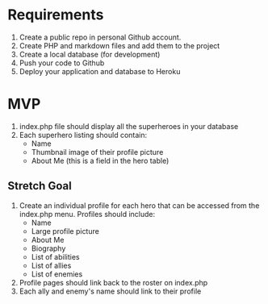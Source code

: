 # Requirements

1. Create a public repo in personal Github account.
2. Create PHP and markdown files and add them to the project
3. Create a local database (for development)
4. Push your code to Github
5. Deploy your application and database to Heroku


# MVP
1. index.php file should display all the superheroes in your database
2. Each superhero listing should contain:
	- Name
	- Thumbnail image of their profile picture
	- About Me (this is a field in the hero table)

## Stretch Goal

1. Create an individual profile for each hero that can be accessed from the index.php menu. Profiles should include:
	- Name
	- Large profile picture
	- About Me
	- Biography
	- List of abilities
	- List of allies
	- List of enemies
2. Profile pages should link back to the roster on index.php 
3. Each ally and enemy's name should link to their profile 

